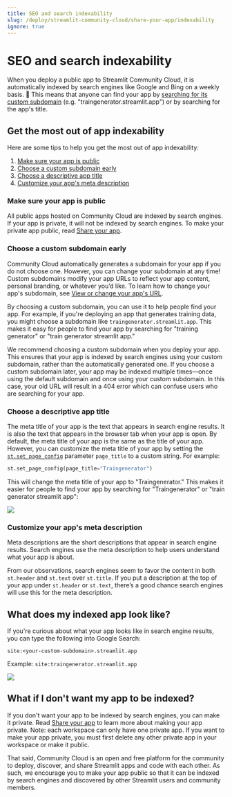 ```yaml
---
title: SEO and search indexability
slug: /deploy/streamlit-community-cloud/share-your-app/indexability
ignore: true
---
```


# SEO and search indexability

When you deploy a public app to Streamlit Community Cloud, it is automatically indexed by search engines like Google and Bing on a weekly basis. 🎈 This means that anyone can find your app by <a href="https://www.google.com/search?q=traingenerator.streamlit.app" target="_blank">searching for its custom subdomain</a> (e.g. "traingenerator.streamlit.app") or by searching for the app's title.

## Get the most out of app indexability

Here are some tips to help you get the most out of app indexability:

1. [Make sure your app is public](#make-sure-your-app-is-public)
2. [Choose a custom subdomain early](#choose-a-custom-subdomain-early)
3. [Choose a descriptive app title](#choose-a-descriptive-app-title)
4. [Customize your app's meta description](#customize-your-apps-meta-description)

### Make sure your app is public

All public apps hosted on Community Cloud are indexed by search engines. If your app is private, it will not be indexed by search engines. To make your private app public, read [Share your app](/deploy/streamlit-community-cloud/share-your-app).

### Choose a custom subdomain early

Community Cloud automatically generates a subdomain for your app if you do not choose one. However, you can change your subdomain at any time! Custom subdomains modify your app URLs to reflect your app content, personal branding, or whatever you’d like. To learn how to change your app's subdomain, see [View or change your app's URL](/deploy/streamlit-community-cloud/manage-your-app/app-settings#view-or-change-your-apps-url).

By choosing a custom subdomain, you can use it to help people find your app. For example, if you're deploying an app that generates training data, you might choose a subdomain like `traingenerator.streamlit.app`. This makes it easy for people to find your app by searching for "training generator" or "train generator streamlit app."

We recommend choosing a custom subdomain when you deploy your app. This ensures that your app is indexed by search engines using your custom subdomain, rather than the automatically generated one. If you choose a custom subdomain later, your app may be indexed multiple times&mdash;once using the default subdomain and once using your custom subdomain. In this case, your old URL will result in a 404 error which can confuse users who are searching for your app.

### Choose a descriptive app title

The meta title of your app is the text that appears in search engine results. It is also the text that appears in the browser tab when your app is open. By default, the meta title of your app is the same as the title of your app. However, you can customize the meta title of your app by setting the [`st.set_page_config`](/develop/api-reference/configuration/st.set_page_config) parameter `page_title` to a custom string. For example:

```python
st.set_page_config(page_title="Traingenerator")
```

This will change the meta title of your app to "Traingenerator." This makes it easier for people to find your app by searching for "Traingenerator" or "train generator streamlit app":

<Image src="/images/streamlit-community-cloud/indexability-app-title.png" caption='Google search results for "train generator streamlit app"' />

### Customize your app's meta description

Meta descriptions are the short descriptions that appear in search engine results. Search engines use the meta description to help users understand what your app is about.

From our observations, search engines seem to favor the content in both `st.header` and `st.text` over `st.title`. If you put a description at the top of your app under `st.header` or `st.text`, there’s a good chance search engines will use this for the meta description.

## What does my indexed app look like?

If you're curious about what your app looks like in search engine results, you can type the following into Google Search:

```
site:<your-custom-subdomain>.streamlit.app
```

Example: `site:traingenerator.streamlit.app`

<Image src="/images/streamlit-community-cloud/indexability-search-result.png" caption='Google search results for "site:traingenerator.streamlit.app"' />

## What if I don't want my app to be indexed?

If you don't want your app to be indexed by search engines, you can make it private. Read [Share your app](/deploy/streamlit-community-cloud/share-your-app) to learn more about making your app private. Note: each workspace can only have one private app. If you want to make your app private, you must first delete any other private app in your workspace or make it public.

That said, Community Cloud is an open and free platform for the community to deploy, discover, and share Streamlit apps and code with each other. As such, we encourage you to make your app public so that it can be indexed by search engines and discovered by other Streamlit users and community members.
